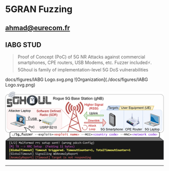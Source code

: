 # 5GRAN Fuzzing

## ahmad@eurecom.fr

## IABG STUD

> Proof of Concept (PoC) of 5G NR Attacks against commercial smartphones, CPE routers, USB Modems, etc. Fuzzer included⚡. 5Ghoul is family of implementation-level 5G DoS vulnerabilities

docs/figures/IABG Logo.svg.png
![Organization](./docs/figures/IABG Logo.svg.png)


![attack_overview_with_output](./docs/figures/attack_overview_with_output.png)

------

